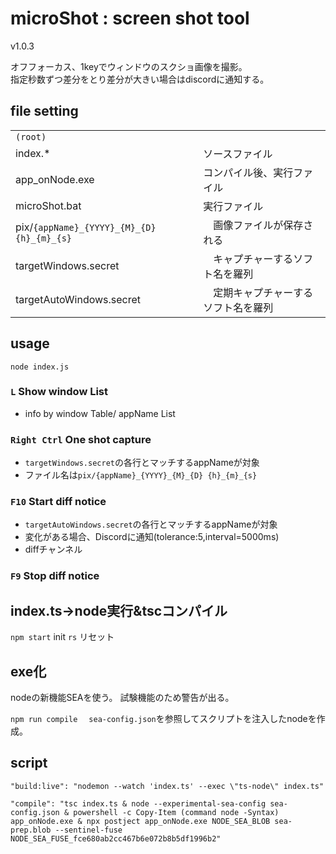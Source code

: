 # microShot : screen shot tool
v1.0.3

オフフォーカス、1keyでウィンドウのスクショ画像を撮影。  
指定秒数ずつ差分をとり差分が大きい場合はdiscordに通知する。

## file setting


|||
|-|-|
```(root)```  |
|index.*|ソースファイル|
|app_onNode.exe |コンパイル後、実行ファイル
 microShot.bat|実行ファイル|
|pix/```{appName}_{YYYY}_{M}_{D} {h}_{m}_{s}```|　画像ファイルが保存される|  
targetWindows.secret|　キャプチャーするソフト名を羅列  
targetAutoWindows.secret|　定期キャプチャーするソフト名を羅列  

## usage
```node index.js```

### ```L``` Show window List
- info by window Table/ appName List
### ```Right Ctrl``` One shot capture
- ```targetWindows.secret```の各行とマッチするappNameが対象
- ファイル名は```pix/{appName}_{YYYY}_{M}_{D} {h}_{m}_{s}```

### ```F10``` Start diff notice
- ```targetAutoWindows.secret```の各行とマッチするappNameが対象
- 変化がある場合、Discordに通知(tolerance:5,interval=5000ms)
- diffチャンネル

### ```F9``` Stop diff notice

## index.ts→node実行&tscコンパイル
```npm start``` init
```rs``` リセット

## exe化
nodeの新機能SEAを使う。
試験機能のため警告が出る。

```npm run compile``` 　```sea-config.json```を参照してスクリプトを注入したnodeを作成。

## script

```
"build:live": "nodemon --watch 'index.ts' --exec \"ts-node\" index.ts"
```

```
"compile": "tsc index.ts & node --experimental-sea-config sea-config.json & powershell -c Copy-Item (command node -Syntax) app_onNode.exe & npx postject app_onNode.exe NODE_SEA_BLOB sea-prep.blob --sentinel-fuse NODE_SEA_FUSE_fce680ab2cc467b6e072b8b5df1996b2"
```